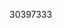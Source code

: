 [//]: # (Created by ./bin/manage_files.pl from ./species/Schistosoma_mattheei/PRJEB523/Schistosoma_mattheei_PRJEB523.publication.html on Thu Jun 11 13:45:42 2020)
30397333
